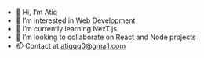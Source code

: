 - 👋 Hi, I’m Atiq
- 👀 I’m interested in Web Development
- 🌱 I’m currently learning NexT.js
- 💞️ I’m looking to collaborate on React and Node projects
- 📫 Contact at atiqqq0@gmail.com

<!---
EnGeniuss/EnGeniuss is a ✨ special ✨ repository because its `README.md` (this file) appears on your GitHub profile.
You can click the Preview link to take a look at your changes.
--->
